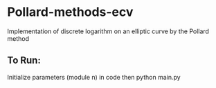 # Pollard-methods-ecv
Implementation of discrete logarithm on an elliptic curve by the Pollard method

## To Run:
Initialize parameters (module n) in code
then
python main.py
